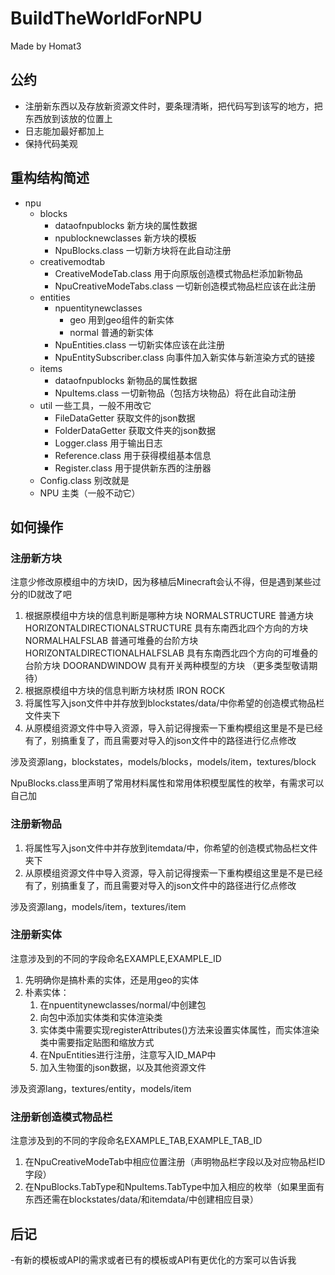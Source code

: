 # BuildTheWorldForNPU
Made by Homat3

## 公约
- 注册新东西以及存放新资源文件时，要条理清晰，把代码写到该写的地方，把东西放到该放的位置上
- 日志能加最好都加上
- 保持代码美观

## 重构结构简述
- npu
    - blocks  
        - dataofnpublocks                 新方块的属性数据
        - npublocknewclasses              新方块的模板
        - NpuBlocks.class                 一切新方块将在此自动注册
    - creativemodtab
        - CreativeModeTab.class           用于向原版创造模式物品栏添加新物品
        - NpuCreativeModeTabs.class       一切新创造模式物品栏应该在此注册
    - entities
        - npuentitynewclasses
            - geo                         用到geo组件的新实体
            - normal                      普通的新实体
        - NpuEntities.class               一切新实体应该在此注册
        - NpuEntitySubscriber.class       向事件加入新实体与新渲染方式的链接
    - items
        - dataofnpublocks                 新物品的属性数据
        - NpuItems.class                  一切新物品（包括方块物品）将在此自动注册
    - util                                一些工具，一般不用改它
        - FileDataGetter                  获取文件的json数据
        - FolderDataGetter                获取文件夹的json数据
        - Logger.class                    用于输出日志
        - Reference.class                 用于获得模组基本信息
        - Register.class                  用于提供新东西的注册器
    - Config.class                        别改就是
    - NPU                                 主类（一般不动它）

## 如何操作

### 注册新方块
注意少修改原模组中的方块ID，因为移植后Minecraft会认不得，但是遇到某些过分的ID就改了吧

1. 根据原模组中方块的信息判断是哪种方块 
    NORMALSTRUCTURE                             普通方块
    HORIZONTALDIRECTIONALSTRUCTURE              具有东南西北四个方向的方块
    NORMALHALFSLAB                              普通可堆叠的台阶方块
    HORIZONTALDIRECTIONALHALFSLAB               具有东南西北四个方向的可堆叠的台阶方块
    DOORANDWINDOW                               具有开关两种模型的方块
    （更多类型敬请期待）
2. 根据原模组中方块的信息判断方块材质
    IRON
    ROCK
3. 将属性写入json文件中并存放到blockstates/data/中你希望的创造模式物品栏文件夹下
4. 从原模组资源文件中导入资源，导入前记得搜索一下重构模组这里是不是已经有了，别搞重复了，而且需要对导入的json文件中的路径进行亿点修改

涉及资源lang，blockstates，models/blocks，models/item，textures/block

NpuBlocks.class里声明了常用材料属性和常用体积模型属性的枚举，有需求可以自己加

### 注册新物品

1. 将属性写入json文件中并存放到itemdata/中，你希望的创造模式物品栏文件夹下
2. 从原模组资源文件中导入资源，导入前记得搜索一下重构模组这里是不是已经有了，别搞重复了，而且需要对导入的json文件中的路径进行亿点修改

涉及资源lang，models/item，textures/item

### 注册新实体
注意涉及到的不同的字段命名EXAMPLE,EXAMPLE_ID

1. 先明确你是搞朴素的实体，还是用geo的实体
2. 朴素实体：
   1. 在npuentitynewclasses/normal/中创建包
   2. 向包中添加实体类和实体渲染类
   3. 实体类中需要实现registerAttributes()方法来设置实体属性，而实体渲染类中需要指定贴图和缩放方式
   4. 在NpuEntities进行注册，注意写入ID_MAP中
   5. 加入生物蛋的json数据，以及其他资源文件

涉及资源lang，textures/entity，models/item

### 注册新创造模式物品栏
注意涉及到的不同的字段命名EXAMPLE_TAB,EXAMPLE_TAB_ID

1. 在NpuCreativeModeTab中相应位置注册（声明物品栏字段以及对应物品栏ID字段）
2. 在NpuBlocks.TabType和NpuItems.TabType中加入相应的枚举（如果里面有东西还需在blockstates/data/和itemdata/中创建相应目录）

## 后记
-有新的模板或API的需求或者已有的模板或API有更优化的方案可以告诉我